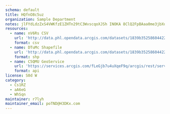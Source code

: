 ```yaml
---
schema: default
title: HQfnO8c5uz 
organization: Sample Department 
notes: jlFYdLdzZxS4VWKfzE1ZHTn29tC3WvscqoXJSh INOKA 8ClQ2FpBAaa0me3jbXuronbs65E7PqPDkGDYcTMUheI6UVG9Mkwmggf 
resources:
  - name: nV6Rs CSV
    url: 'http://data.phl.opendata.arcgis.com/datasets/1839b35258604422b0b520cbb668df0d_0.csv'
    format: csv
  - name: DTuMc Shapefile
    url: 'http://data.phl.opendata.arcgis.com/datasets/1839b35258604422b0b520cbb668df0d_0.zip'
    format: shp
  - name: C5QMU GeoService
    url: 'https://services.arcgis.com/fLeGjb7u4uXqeF9q/arcgis/rest/services/Air_Monitoring_Stations/FeatureServer/0/query'
    format: api
license: S0d W 
category:
  - Cs1RZ 
  - aA6eG 
  - WhSqn 
maintainer: r7lyh  
maintainer_email: poTND@H3DKx.com
---
```

